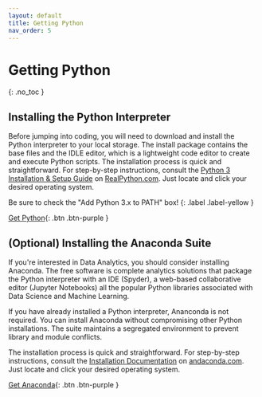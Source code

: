 ```yaml
---
layout: default
title: Getting Python
nav_order: 5
---
```


# Getting Python
{: .no_toc }

## Installing the Python Interpreter

Before jumping into coding, you will need to download and install the Python interpreter to your local storage. The install package contains the base files and the IDLE editor, which is a lightweight code editor to create and execute Python scripts. The installation process is quick and straightforward. For step-by-step instructions, consult the [Python 3 Installation & Setup Guide](https://realpython.com/installing-python/) on [RealPython.com](https://realpython.com). Just locate and click your desired operating system.

Be sure to check the "Add Python 3.x to PATH" box!
{: .label .label-yellow }

[Get Python](https://www.python.org/downloads/){: .btn .btn-purple }


## (Optional) Installing the Anaconda Suite

If you're interested in Data Analytics, you should consider installing Anaconda. The free software is complete analytics solutions that package the Python interpreter with an IDE (Spyder), a web-based collaborative editor (Jupyter Notebooks) all the popular Python libraries associated with Data Science and Machine Learning.

If you have already installed a Python interpreter, Ananconda is not required. You can install Anaconda without compromising other Python installations. The suite maintains a segregated environment to prevent library and module conflicts.

The installation process is quick and straightforward. For step-by-step instructions, consult the [Installation Documentation](https://docs.anaconda.com/anaconda/install/) on [andaconda.com](https://andaconda.com). Just locate and click your desired operating system.

[Get Anaconda](https://www.anaconda.com/distribution/){: .btn .btn-purple }
